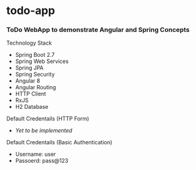 # todo-app
### ToDo WebApp to demonstrate Angular and Spring Concepts

Technology Stack
* Spring Boot 2.7
* Spring Web Services
* Spring JPA
* Spring Security
* Angular 8
* Angular Routing
* HTTP Client
* RxJS
* H2 Database

Default Credentails (HTTP Form)
* _Yet to be implemented_

Default Credentails (Basic Authentication)
* Username: user
* Passoerd: pass@123
